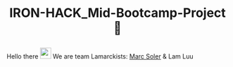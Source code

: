 # <p align='center'> IRON-HACK_Mid-Bootcamp-Project 📃
Hello there <img src="https://media.giphy.com/media/hvRJCLFzcasrR4ia7z/giphy.gif" width="25px"> We are team Lamarckists: [Marc Soler](https://github.com/mrpotato2012)  & Lam Luu
